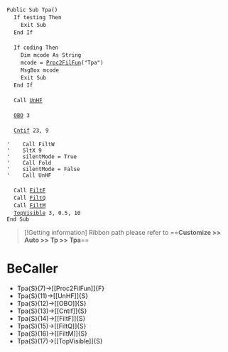&nbsp;  &nbsp;  &nbsp;  &nbsp;  
`Public Sub Tpa()`  
&nbsp;&nbsp;&nbsp;&nbsp;`If testing Then`  
&nbsp;&nbsp;&nbsp;&nbsp;&nbsp;&nbsp;&nbsp;&nbsp;`Exit Sub`  
&nbsp;&nbsp;&nbsp;&nbsp;`End If`  
&nbsp;  &nbsp;  &nbsp;  &nbsp;  
&nbsp;&nbsp;&nbsp;&nbsp;`If coding Then`  
&nbsp;&nbsp;&nbsp;&nbsp;&nbsp;&nbsp;&nbsp;&nbsp;`Dim mcode As String`  
&nbsp;&nbsp;&nbsp;&nbsp;&nbsp;&nbsp;&nbsp;&nbsp;`mcode = `[`Proc2FilFun`](Proc2FilFun)`("Tpa")`  
&nbsp;&nbsp;&nbsp;&nbsp;&nbsp;&nbsp;&nbsp;&nbsp;`MsgBox mcode`  
&nbsp;&nbsp;&nbsp;&nbsp;&nbsp;&nbsp;&nbsp;&nbsp;`Exit Sub`  
&nbsp;&nbsp;&nbsp;&nbsp;`End If`  
&nbsp;  &nbsp;  &nbsp;  &nbsp;  
&nbsp;&nbsp;&nbsp;&nbsp;`Call `[`UnHF`](UnHF)  
&nbsp;  &nbsp;  &nbsp;  &nbsp;  
&nbsp;&nbsp;&nbsp;&nbsp;[`OBO`](OBO)` 3`  
&nbsp;  &nbsp;  &nbsp;  &nbsp;  
&nbsp;&nbsp;&nbsp;&nbsp;[`Cntif`](Cntif)` 23, 9`  
&nbsp;  &nbsp;  &nbsp;  &nbsp;  
`'    Call FiltW`  
`'    SltX 9`  
`'    silentMode = True`  
`'    Call Fold`  
`'    silentMode = False`  
`'    Call UnHF`  
&nbsp;  &nbsp;  &nbsp;  &nbsp;  
&nbsp;&nbsp;&nbsp;&nbsp;`Call `[`FiltF`](FiltF)  
&nbsp;&nbsp;&nbsp;&nbsp;`Call `[`FiltQ`](FiltQ)  
&nbsp;&nbsp;&nbsp;&nbsp;`Call `[`FiltM`](FiltM)  
&nbsp;&nbsp;&nbsp;&nbsp;[`TopVisible`](TopVisible)` 3, 0.5, 10`  
`End Sub`  


> [!Getting information]
> Ribbon path please refer to ==**Customize >> Auto >> Tp >> Tpa**==


# BeCaller
- Tpa{S}(7)->[[Proc2FilFun]]{F}
- Tpa{S}(11)->[[UnHF]]{S}
- Tpa{S}(12)->[[OBO]]{S}
- Tpa{S}(13)->[[Cntif]]{S}
- Tpa{S}(14)->[[FiltF]]{S}
- Tpa{S}(15)->[[FiltQ]]{S}
- Tpa{S}(16)->[[FiltM]]{S}
- Tpa{S}(17)->[[TopVisible]]{S}

